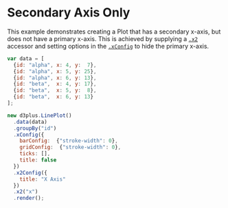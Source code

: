 # Secondary Axis Only

This example demonstrates creating a Plot that has a secondary x-axis, but does not have a primary x-axis. This is achieved by supplying a [`.x2`](https://d3plus.org/docs/#Plot.x2) accessor and setting options in the [`.xConfig`](https://d3plus.org/docs/#Plot.xConfig) to hide the primary x-axis.

```js
var data = [
  {id: "alpha", x: 4, y:  7},
  {id: "alpha", x: 5, y: 25},
  {id: "alpha", x: 6, y: 13},
  {id: "beta",  x: 4, y: 17},
  {id: "beta",  x: 5, y:  8},
  {id: "beta",  x: 6, y: 13}
];

new d3plus.LinePlot()
  .data(data)
  .groupBy("id")
  .xConfig({
    barConfig:  {"stroke-width": 0},
    gridConfig:  {"stroke-width": 0},
    ticks: [],
    title: false
  })
  .x2Config({
    title: "X Axis"
  })
  .x2("x")
  .render();
```
